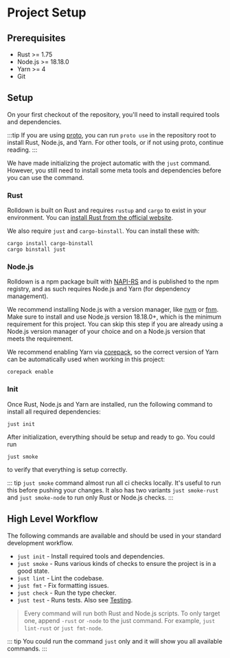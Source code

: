# Project Setup

## Prerequisites

- Rust >= 1.75
- Node.js >= 18.18.0
- Yarn >= 4
- Git

## Setup

On your first checkout of the repository, you'll need to install required tools and dependencies.

:::tip
If you are using [proto](https://moonrepo.dev/proto), you can run `proto use` in the repository root to install Rust, Node.js, and Yarn. For other tools, or if not using proto, continue reading.
:::

We have made initializing the project automatic with the `just` command. However, you still need to install some meta tools and dependencies before you can use the command.

### Rust

Rolldown is built on Rust and requires `rustup` and `cargo` to exist in your environment. You can
[install Rust from the official website](https://www.rust-lang.org/tools/install).

We also require `just` and `cargo-binstall`. You can install these with:

```shell
cargo install cargo-binstall
cargo binstall just
```

### Node.js

Rolldown is a npm package built with [NAPI-RS](https://napi.rs/) and is published to the npm registry, and as such requires Node.js and Yarn (for dependency management).

We recommend installing Node.js with a version manager, like [nvm](https://github.com/nvm-sh/nvm) or [fnm](https://github.com/Schniz/fnm). Make sure to install and use Node.js version 18.18.0+, which is the minimum requirement for this project. You can skip this step if you are already using a Node.js version manager of your choice and on a Node.js version that meets the requirement.

We recommend enabling Yarn via [corepack](https://nodejs.org/api/corepack.html), so the correct version of Yarn can be automatically used when working in this project:

```shell
corepack enable
```

### Init

Once Rust, Node.js and Yarn are installed, run the following command to install all required dependencies:

```shell
just init
```

After initialization, everything should be setup and ready to go. You could run

```shell
just smoke
```

to verify that everything is setup correctly.

::: tip
`just smoke` command almost run all ci checks locally. It's useful to run this before pushing your changes. It also has two variants `just smoke-rust` and `just smoke-node` to run only Rust or Node.js checks.
:::

## High Level Workflow

The following commands are available and should be used in your standard development workflow.

- `just init` - Install required tools and dependencies.
- `just smoke` - Runs various kinds of checks to ensure the project is in a good state.
- `just lint` - Lint the codebase.
- `just fmt` - Fix formatting issues.
- `just check` - Run the type checker.
- `just test` - Runs tests. Also see [Testing](./test.md).

> Every command will run both Rust and Node.js scripts. To only target one, append `-rust` or `-node` to the just command. For example, `just lint-rust` or `just fmt-node`.

::: tip
You could run the command `just` only and it will show you all available commands.
:::
